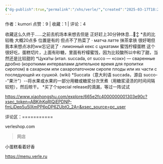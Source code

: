```yaml
---
{"dg-publish":true,"permalink":"/xhs/verle/","created":"2025-03-17T18:22:58.533+08:00","updated":"2025-03-17T20:46:57.275+08:00"}
---
```


作者：kumori
点赞：9   |   收藏：1   |   评论：4

收藏这么久终于……之前去机场本来想去但是 正好赶上30分钟休息…🙂‍↕️
*去的比较晚 大概20点多 位置是有的 但点不了热菜了
· матча латте 抹茶拿铁 很好喝但我本来想点冰的ww忘记说了
· лимонный кекс с цукатами 蜜饯柠檬蛋糕 这个很好吃，蛋糕切片，上面有砂糖，里面有柠檬蜜饯，因为比较酸所以中和了甜，当然还是比较甜的
*Цука́ты (итал. succada, от succo — «сок») — сваренные дробно (короткими интервалами длительное время для пропитки сиропом) в сахарном или сахаропаточном сиропе плоды или их части с последующей их сушкой. (wiki)
*Succata（意大利语 succada，源自 succo--"果汁"）--将水果或水果的一部分用糖或糖浆分次烹煮（用糖浆浸渍的时间间隔较短），然后晾干。
*买了个special release的滴漏，等过一阵试试

https://www.xiaohongshu.com/explore/665e2fc4000000001303e90c?xsec_token=ABKihKqRIQiEPDNP-fmLjDep5u5IXmPP6pDP6ZUbtO_2A=&xsec_source=pc_user

评论区：===========

verleshop.com

> 网店

小蛋糕看着好香

https://menu.verle.ru